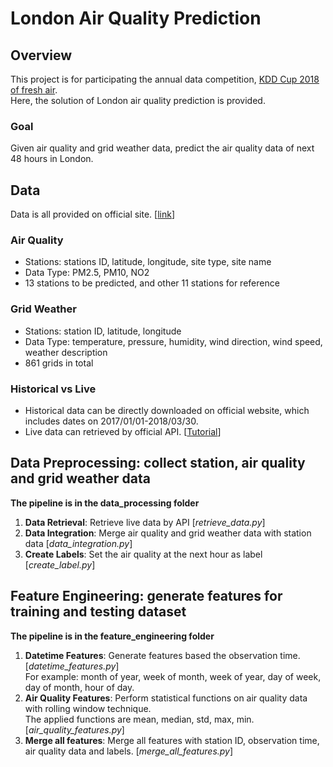 # London Air Quality Prediction

## Overview
This project is for participating the annual data competition, [KDD Cup 2018 of fresh air](https://biendata.com/competition/kdd_2018/).  
Here, the solution of London air quality prediction is provided. 

### Goal  
Given air quality and grid weather data, predict the air quality data of next 48 hours in London.

## Data
Data is all provided on official site. [[link](https://biendata.com/competition/kdd_2018/data/)]
### Air Quality
  - Stations: stations ID, latitude, longitude, site type, site name 
  - Data Type: PM2.5, PM10, NO2
  - 13 stations to be predicted, and other 11 stations for reference
### Grid Weather
  - Stations: station ID, latitude, longitude
  - Data Type: temperature, pressure, humidity, wind direction, wind speed, weather description
  - 861 grids in total
### Historical vs Live
  - Historical data can be directly downloaded on official website, which includes dates on 2017/01/01-2018/03/30.
  - Live data can retrieved by official API. [[Tutorial](https://biendata.com/forum/view_post_category/9)]

## Data Preprocessing: collect station, air quality and grid weather data
**The pipeline is in the data_processing folder**
1. **Data Retrieval**: Retrieve live data by API [*retrieve_data.py*]
2. **Data Integration**: Merge air quality and grid weather data with station data [*data_integration.py*]
3. **Create Labels**: Set the air quality at the next hour as label [*create_label.py*]

## Feature Engineering: generate features for training and testing dataset
**The pipeline is in the feature_engineering folder**
1. **Datetime Features**: Generate features based the observation time. [*datetime_features.py*]  
                          For example: month of year, week of month, week of year, day of week, day of month, hour of day.
2. **Air Quality Features**: Perform statistical functions on air quality data with rolling window technique.  
                             The applied functions are mean, median, std, max, min. [*air_quality_features.py*]
3. **Merge all features**: Merge all features with station ID, observation time, air quality data and labels. [*merge_all_features.py*]
